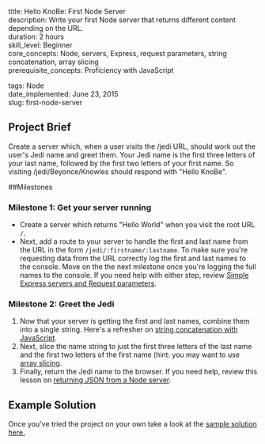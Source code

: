 title:                  Hello KnoBe: First Node Server  
description:            Write your first Node server that returns different content depending on the URL.  
duration:               2 hours  
skill_level:            Beginner  
core_concepts:          Node, servers, Express, request parameters, string concatenation, array slicing  
prerequisite_concepts:  Proficiency with JavaScript  

tags:                   Node  
date_implemented:       June 23, 2015  
slug:                   first-node-server  


## Project Brief

Create a server which, when a user visits the /jedi URL, should work out the user's Jedi name and greet them. Your Jedi name is the first three letters of your last name, followed by the first two letters of your first name. So visiting /jedi/Beyonce/Knowles should respond with "Hello KnoBe".

##Milestones

### Milestone 1: Get your server running

- Create a server which returns "Hello World" when you visit the root URL `/`.
- Next, add a route to your server to handle the first and last name from the URL in the form `/jedi/:firstname/:lastname`. To make sure you're requesting data from the URL correctly log the first and last names to the console. Move on the the next milestone once you're logging the full names to the console. If you need help with either step, review [Simple Express servers and Request parameters](https://courses.thinkful.com/tfl-001v1/assignment/2.1.1). 

### Milestone 2: Greet the Jedi

1. Now that your server is getting the first and last names, combine them into a single string. 
Here's a refresher on [string concatenation with JavaScript](https://courses.thinkful.com/tfl-001v1/assignment/1.1.2).
2. Next, slice the name string to just the first three letters of the last name and the first two letters of the first name (hint: you may want to use [array slicing](https://developer.mozilla.org/en/docs/Web/JavaScript/Reference/Global_Objects/Array/slice). 
3. Finally, return the Jedi name to the browser. If you need help, review this lesson on [returning JSON from a Node server](https://courses.thinkful.com/tfl-001v1/assignment/2.2.2).

## Example Solution

Once you've tried the project on your own take a look at the [sample solution here.](https://gist.github.com/oampo/41eec381254a01462bdd#file-jedi-js)
